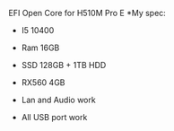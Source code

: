 EFI Open Core for H510M Pro E
*My spec:
- I5 10400
- Ram 16GB
- SSD 128GB + 1TB HDD
- RX560 4GB

- Lan and Audio work
- All USB port work
